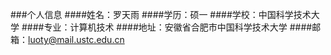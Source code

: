 ###个人信息
####姓名：罗天雨
####学历：硕一
####学校：中国科学技术大学
####专业：计算机技术
####地址：安徽省合肥市中国科学技术大学
####邮箱：luoty@mail.ustc.edu.cn
